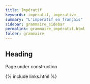```yaml
---
title: Impératif
keywords: impératif, imperative
summary: "L'impératif en français"
sidebar: grammaire_sidebar
permalink: grammaire_impératif.html
folder: grammaire
---
```


## Heading

Page under construction

{% include links.html %}
